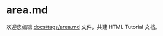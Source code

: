 area.md
===

欢迎您编辑 <a target="__blank" href="https://github.com/jaywcjlove/html-tutorial/blob/master/docs/tags/area.md">docs/tags/area.md</a> 文件，共建 HTML Tutorial 文档。